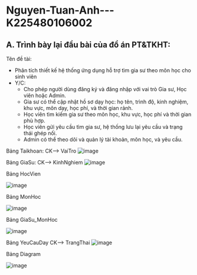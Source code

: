# Nguyen-Tuan-Anh---K225480106002
## A. Trình bày lại đầu bài của đồ án PT&TKHT:
Tên đề tài:
- Phân tích thiết kế hệ thống ứng dụng hỗ trợ tìm gia sư theo môn học cho sinh viên
- Y/C:
  + Cho phép người dùng đăng ký và đăng nhập với vai trò Gia sư, Học viên hoặc Admin.
  + Gia sư có thể cập nhật hồ sơ dạy học: họ tên, trình độ, kinh nghiệm, khu vực, môn dạy, học phí, và thời gian rảnh.
  + Học viên tìm kiếm gia sư theo môn học, khu vực, học phí và thời gian phù hợp.
  + Học viên gửi yêu cầu tìm gia sư, hệ thống lưu lại yêu cầu và trạng thái ghép nối.
  + Admin có thể theo dõi và quản lý tài khoản, môn học, và yêu cầu.

Bảng Taikhoan:
CK--> VaiTro
![image](https://github.com/user-attachments/assets/9d9fbd53-e763-447a-8e8d-5d6fa6b2dacf)

Bảng GiaSu:
CK--> KinhNghiem
![image](https://github.com/user-attachments/assets/9fab9587-c578-433d-8f26-6b983e8f8b56)

Bảng HocVien

![image](https://github.com/user-attachments/assets/9018a58e-d4ee-4cb3-a859-302ef2c025ed)

Bảng MonHoc

![image](https://github.com/user-attachments/assets/9cfd570e-d963-413f-9f99-13a6778c8f56)

Bảng GiaSu_MonHoc

![image](https://github.com/user-attachments/assets/5c3b9d5d-2d83-4c6e-9542-a72b2910be2f)

Bảng YeuCauDay
CK--> TrangThai
![image](https://github.com/user-attachments/assets/e269f0be-514f-47b5-a282-47696209c347)

Bảng Diagram

![image](https://github.com/user-attachments/assets/eeba8287-576f-4249-8e6a-b59d882fd0e3)

